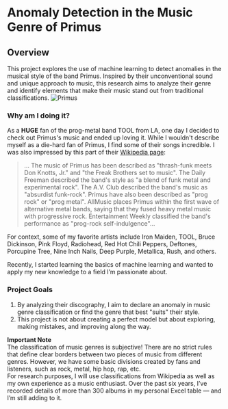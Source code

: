 # Anomaly Detection in the Music Genre of Primus
## Overview
This project explores the use of machine learning to detect anomalies in the musical style of the band Primus. Inspired by their unconventional sound and unique approach to music, this research aims to analyze their genre and identify elements that make their music stand out from traditional classifications.
![Primus](https://i.redd.it/ebll5yxz7teb1.jpg)

### Why am I doing it?
As a **HUGE** fan of the prog-metal band TOOL from LA, one day I decided to check out Primus's music and ended up loving it. While I wouldn't describe myself as a die-hard fan of Primus, I find some of their songs incredible. I was also impressed by this part of their [Wikipedia page](https://en.wikipedia.org/wiki/Primus_%28band%29): 
>... The music of Primus has been described as "thrash-funk meets Don Knotts, Jr." and "the Freak Brothers set to music". The Daily Freeman described the band's style as "a blend of funk metal and experimental rock". The A.V. Club described the band's music as "absurdist funk-rock". Primus have also been described as "prog rock" or "prog metal". AllMusic places Primus within the first wave of alternative metal bands, saying that they fused heavy metal music with progressive rock. Entertainment Weekly classified the band's performance as "prog-rock self-indulgence"...   


For context, some of my favorite artists include Iron Maiden, TOOL, Bruce Dickinson, Pink Floyd, Radiohead, Red Hot Chili Peppers, Deftones, Porcupine Tree, Nine Inch Nails, Deep Purple, Metallica, Rush, and others.   

Recently, I started learning the basics of machine learning and wanted to apply my new knowledge to a field I’m passionate about.


### Project Goals
1. By analyzing their discography, I aim to declare an anomaly in music genre classification or find the genre that best "suits" their style.
2. This project is not about creating a perfect model but about exploring, making mistakes, and improving along the way.

**Important Note**   
The classification of music genres is subjective! There are no strict rules that define clear borders between two pieces of music from different genres. However, we have some basic divisions created by fans and listeners, such as rock, metal, hip hop, rap, etc.   
For research purposes, I will use classifications from Wikipedia as well as my own experience as a music enthusiast. Over the past six years, I’ve recorded details of more than 300 albums in my personal Excel table — and I’m still adding to it. 


